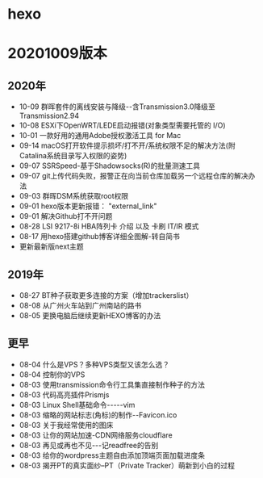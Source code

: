 # hexo

# 20201009版本 #

## 2020年 ##


- 10-09 群晖套件的离线安装与降级--含Transmission3.0降级至Transmission2.94
- 10-08 ESXi下OpenWRT/LEDE启动报错(对象类型需要托管的 I/O)
- 10-01 一款好用的通用Adobe授权激活工具 for Mac
- 09-14 macOS打开软件提示损坏/打不开/系统权限不足的解决方法(附Catalina系统目录写入权限的姿势)
- 09-07 SSRSpeed-基于Shadowsocks(R)的批量测速工具
- 09-07 git上传代码失败，报警正在向当前仓库加载另一个远程仓库的解决办法
- 09-03 群晖DSM系统获取root权限
- 09-01 hexo版本更新报错： "external_link"
- 09-01 解决Github打不开问题
- 08-28 LSI 9217-8i HBA阵列卡 介绍 以及 卡刷 IT/IR 模式
- 08-17 用hexo搭建github博客详细全图解-转自简书
- 更新最新版next主题

## 2019年 ##

- 08-27 BT种子获取更多连接的方案（增加trackerslist）
- 08-08 从广州火车站到广州南站的路书
- 08-05 更换电脑后继续更新HEXO博客的办法

## 更早 ##

- 08-04 什么是VPS？多种VPS类型又该怎么选？
- 08-04 控制你的VPS
- 08-03 使用transmission命令行工具集直接制作种子的方法
- 08-03 代码高亮插件Prismjs
- 08-03 Linux Shell基础命令-----vim
- 08-03 缩略的网站标志(角标)的制作--Favicon.ico
- 08-03 关于我经常使用的图床
- 08-03 让你的网站加速-CDN网络服务cloudflare
- 08-03 再见或再也不见---记readfree的告别
- 08-03 给你的wordpress主题自由添加顶端页面加载进度条
- 08-03 揭开PT的真实面纱–PT（Private Tracker）萌新到小白的过程